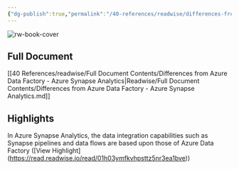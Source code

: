 ```yaml
---
{"dg-publish":true,"permalink":"/40-references/readwise/differences-from-azure-data-factory-azure-synapse-analytics/","tags":["rw/articles"]}
---
```


![rw-book-cover](https://learn.microsoft.com/en-us/media/logos/logo-ms-social.png)

## Full Document
[[40 References/readwise/Full Document Contents/Differences from Azure Data Factory - Azure Synapse Analytics\|Readwise/Full Document Contents/Differences from Azure Data Factory - Azure Synapse Analytics.md]]

## Highlights
In Azure Synapse Analytics, the data integration capabilities such as Synapse pipelines and data flows are based upon those of Azure Data Factory ([View Highlight] (https://read.readwise.io/read/01h03ymfkvhpsttz5nr3ea1bve))


